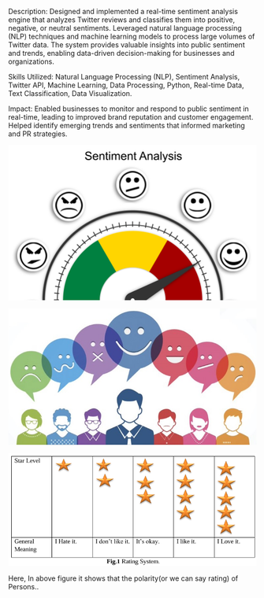 Description: Designed and implemented a real-time sentiment analysis engine that analyzes Twitter reviews and classifies them into positive, negative, or neutral sentiments. Leveraged natural language processing (NLP) techniques and machine learning models to process large volumes of Twitter data. The system provides valuable insights into public sentiment and trends, enabling data-driven decision-making for businesses and organizations.

Skills Utilized: Natural Language Processing (NLP), Sentiment Analysis, Twitter API, Machine Learning, Data Processing, Python, Real-time Data, Text Classification, Data Visualization.

Impact: Enabled businesses to monitor and respond to public sentiment in real-time, leading to improved brand reputation and customer engagement. Helped identify emerging trends and sentiments that informed marketing and PR strategies.

![image_alt](https://github.com/Nitin9304/Sentiments-Evaluation-Classification-of-Twitter-Information-using-Machine-Learning-Techniques/blob/6c4edd8ea6242fa485bf6b230076e9cb5e2f1417/Sentiment%20An.gif)

![image_alt](https://github.com/Nitin9304/Sentiments-Evaluation-Classification-of-Twitter-Information-using-Machine-Learning-Techniques/blob/92c62cd4024aee10d8eeff33186fe13fea3a303a/sentiment.jpg)

![image_alt](https://github.com/Nitin9304/Sentiments-Evaluation-Classification-of-Twitter-Information-using-Machine-Learning-Techniques/blob/73fce831bf6265f14780b34d6a8c1eddee42885d/Screenshot%202025-04-06%20222629.png)

Here, In above  figure it shows that the polarity(or we can say rating) of Persons..
